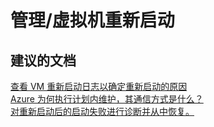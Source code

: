 <properties
    pageTitle="management/virtual machine restarts"
    description="管理/虚拟机重新启动"
    service="microsoft.compute"
    resource="virtualmachines"
    authors="kasparks"
    displayOrder=""
    selfHelpType="generic"
    supportTopicIds="32411816"
    resourceTags=""
    productPesIds="14749"
    cloudEnvironments="public"
/>


# 管理/虚拟机重新启动

## **建议的文档**
[查看 VM 重新启动日志以确定重新启动的原因](https://azure.microsoft.com/blog/viewing-vm-reboot-logs)<br>
[Azure 为何执行计划内维护，其通信方式是什么？](http://go.microsoft.com/fwlink/?LinkId=698285)<br>
[对重新启动后的启动失败进行诊断并从中恢复。](https://azure.microsoft.com/blog/boot-diagnostics-for-virtual-machines-v2/)



<!--HONumber=Jul16_HO4-->


